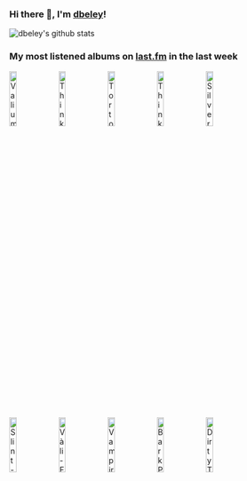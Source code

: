 ### Hi there 👋, I'm [dbeley](https://dbeley.ovh/en)!

![dbeley's github stats](https://github-readme-stats.vercel.app/api?username=dbeley)

### My most listened albums on [last.fm](https://www.last.fm/user/d_beley) in the last week

[<img src='https://lastfm.freetls.fastly.net/i/u/300x300/1f9388c0cd63b11947971039863f6256.jpg' width='16%' height='16%' alt='Valium Aggelein - Black Moon'>](https://www.last.fm/music/valium%2baggelein/black%2bmoon)&nbsp;
[<img src='https://lastfm.freetls.fastly.net/i/u/300x300/3ce491e574772f1fe97a004f971175a4.jpg' width='16%' height='16%' alt='Thinking Fellers Union Local 282 - Strangers From the Universe'>](https://www.last.fm/music/thinking%2bfellers%2bunion%2blocal%2b282/strangers%2bfrom%2bthe%2buniverse)&nbsp;
[<img src='https://lastfm.freetls.fastly.net/i/u/300x300/02a86efc545cc66f6d0bd22e2f6eaa26.jpg' width='16%' height='16%' alt='Tortoise - TNT'>](https://www.last.fm/music/tortoise/tnt)&nbsp;
[<img src='https://lastfm.freetls.fastly.net/i/u/300x300/020a215399f01d733977aae544f1c6a6.jpg' width='16%' height='16%' alt='Thinking Fellers Union Local 282 - I Hope It Lands'>](https://www.last.fm/music/thinking%2bfellers%2bunion%2blocal%2b282/i%2bhope%2bit%2blands)&nbsp;
[<img src='https://lastfm.freetls.fastly.net/i/u/300x300/cd8e8497e6fc4180c1f16467fa2aeb2f.png' width='16%' height='16%' alt='Silver Jews - Lookout Mountain, Lookout Sea'>](https://www.last.fm/music/silver%2bjews/lookout%2bmountain%252c%2blookout%2bsea)&nbsp;
<br>
[<img src='https://lastfm.freetls.fastly.net/i/u/300x300/8cb7a0cb7f778f27336ffd6fda1f46c1.jpg' width='16%' height='16%' alt='Slint - Tweez'>](https://www.last.fm/music/slint/tweez)&nbsp;
[<img src='https://lastfm.freetls.fastly.net/i/u/300x300/10dd4be2659b4c71925434968beb3634.jpg' width='16%' height='16%' alt='Vàli - Forlatt'>](https://www.last.fm/music/v%25c3%25a0li/forlatt)&nbsp;
[<img src='https://lastfm.freetls.fastly.net/i/u/300x300/61fe67ac1045c545a57bfc81da022f91.png' width='16%' height='16%' alt='Vampire Weekend - Vampire Weekend'>](https://www.last.fm/music/vampire%2bweekend/vampire%2bweekend)&nbsp;
[<img src='https://lastfm.freetls.fastly.net/i/u/300x300/8e0f3226be8c4220aab4bebe90a0113e.jpg' width='16%' height='16%' alt='Bark Psychosis - Hex'>](https://www.last.fm/music/bark%2bpsychosis/hex)&nbsp;
[<img src='https://lastfm.freetls.fastly.net/i/u/300x300/ae64dd3d532b48cbb4648360a5672fc3.png' width='16%' height='16%' alt='Dirty Three - Ocean Songs'>](https://www.last.fm/music/dirty%2bthree/ocean%2bsongs)&nbsp;
<br>
